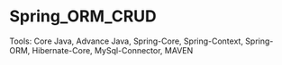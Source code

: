 # Spring_ORM_CRUD
Tools: Core Java, Advance Java, Spring-Core, Spring-Context, Spring-ORM, Hibernate-Core, MySql-Connector, MAVEN
